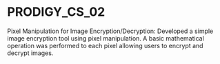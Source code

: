 # PRODIGY_CS_02
Pixel Manipulation for Image Encryption/Decryption:
Developed a simple image encryption tool using pixel manipulation. A basic mathematical operation was performed to each pixel allowing users to encrypt and decrypt images.
